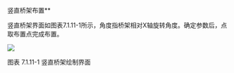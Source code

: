  竖直桥架布置**

竖直桥架界面如图表7.1.11-1所示，角度指桥架相对X轴旋转角度。确定参数后，点取布置点完成布置。

![](file:///C:\Users\pkpm\AppData\Local\Temp\ksohtml5908\wps37.jpg)

图表 7.1.11-1 竖直桥架绘制界面